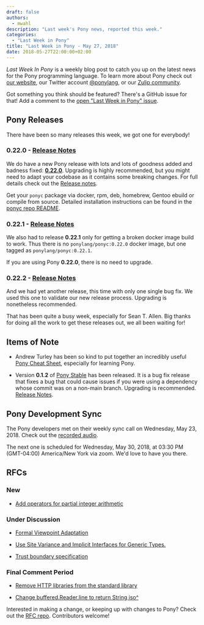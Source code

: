 ```yaml
---
draft: false
authors:
  - mwahl
description: "Last week's Pony news, reported this week."
categories:
  - "Last Week in Pony"
title: "Last Week in Pony - May 27, 2018"
date: 2018-05-27T22:00:00+02:00
---
```

_Last Week In Pony_ is a weekly blog post to catch you up on the latest news for the Pony programming language. To learn more about Pony check out [our website](https://ponylang.io), our Twitter account [@ponylang](https://twitter.com/ponylang), or our [Zulip community](https://ponylang.zulipchat.com).

Got something you think should be featured? There's a GitHub issue for that! Add a comment to the [open "Last Week in Pony" issue](https://github.com/ponylang/ponylang.github.io/issues?q=is%3Aissue+is%3Aopen+label%3Alast-week-in-pony).
<!-- more -->

## Pony Releases

There have been so many releases this week, we got one for everybody!

### 0.22.0 - [Release Notes](https://github.com/ponylang/ponyc/releases/tag/0.22.0)

We do have a new Pony release with lots and lots of goodness added and badness fixed: [**0.22.0**](https://github.com/ponylang/ponyc/releases/tag/0.22.0). Upgrading is highly recommended, but you might need to adapt your codebase as it contains some breaking changes. For full details check out the [Release notes](https://github.com/ponylang/ponyc/releases/tag/0.22.0).

Get your `ponyc` package via docker, rpm, deb, homebrew, Gentoo ebuild or compile from source. Detailed installation instructions can be found in the [ponyc repo README](https://github.com/ponylang/ponyc/blob/main/README.md).

### 0.22.1 - [Release Notes](https://github.com/ponylang/ponyc/releases/tag/0.22.1)

We also had to release **0.22.1** only for getting a broken docker image build to work. Thus there is no `ponylang/ponyc:0.22.0` docker image, but one tagged as `ponylang/ponyc:0.22.1`.

If you are using Pony **0.22.0**, there is no need to upgrade.

### 0.22.2 - [Release Notes](https://github.com/ponylang/ponyc/releases/tag/0.22.2)

And we had yet another release, this time with only one single bug fix. We used this one to validate our new release process. Upgrading is nonetheless recommended.

That has been quite a busy week, especially for Sean T. Allen. Big thanks for doing all the work to get these releases out, we all been waiting for!

## Items of Note

- Andrew Turley has been so kind to put together an incredibly useful [Pony Cheat Sheet](https://www.ponylang.io/media/cheatsheet/pony-cheat-sheet.pdf), especially for learning Pony.

- Version **0.1.2** of [Pony Stable](https://github.com/ponylang/pony-stable) has been released. It is a bug fix release that fixes a bug that could cause issues if you were using a dependency whose commit was on a non-main branch. Upgrading is recommended. [Release Notes](https://www.ponylang.io/blog/2018/05/pony-stable-0.1.2-released/).

## Pony Development Sync

The Pony developers met on their weekly sync call on Wednesday, May 23, 2018. Check out the [recorded audio](https://vimeo.com/915362324).

The next one is scheduled for Wednesday, May 30, 2018, at 03:30 PM (GMT-04:00) America/New York via zoom. We'd love to have you there.

## RFCs

### New

- [Add operators for partial integer arithmetic](https://github.com/ponylang/rfcs/pull/125)

### Under Discussion

- [Formal Viewpoint Adaptation](https://github.com/ponylang/rfcs/pull/122)

- [Use Site Variance and Implicit Interfaces for Generic Types.](https://github.com/ponylang/rfcs/pull/123)

- [Trust boundary specification](https://github.com/ponylang/rfcs/pull/124)

### Final Comment Period

- [Remove HTTP libraries from the standard library](https://github.com/ponylang/rfcs/pull/117)

- [Change buffered.Reader.line to return String iso^](https://github.com/ponylang/rfcs/pull/126)

Interested in making a change, or keeping up with changes to Pony? Check out the [RFC repo](https://github.com/ponylang/rfcs). Contributors welcome!
